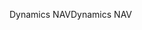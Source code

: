 <span data-ttu-id="faff4-101">Dynamics NAV</span><span class="sxs-lookup"><span data-stu-id="faff4-101">Dynamics NAV</span></span>